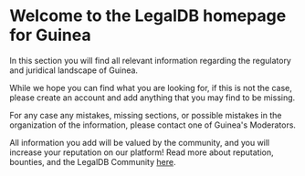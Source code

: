 <!-- TITLE: Guinea -->
<!-- SUBTITLE: Welcome to the legalDB home of Guinea -->

# Welcome to the LegalDB homepage for Guinea

In this section you will find all relevant information regarding the regulatory and juridical landscape of Guinea.

While we hope you can find what you are looking for, if this is not the case, please create an account and add anything that you may find to be missing.

For any case any mistakes, missing sections, or possible mistakes in the organization of the information, please contact one of Guinea's Moderators.

All information you add will be valued by the community, and you will increase your reputation on our platform! Read more about reputation, bounties, and the LegalDB Community [here](http://legaldb.herokuapp.com/legaldb/community).

